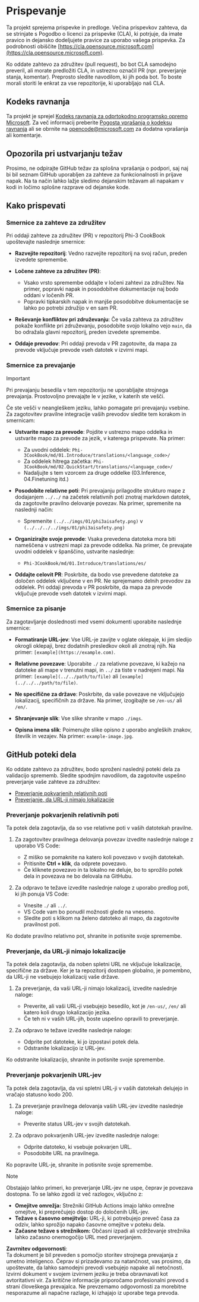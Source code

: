 # Prispevanje

Ta projekt sprejema prispevke in predloge. Večina prispevkov zahteva, da se strinjate s Pogodbo o licenci za prispevke (CLA), ki potrjuje, da imate pravico in dejansko dodeljujete pravice za uporabo vašega prispevka. Za podrobnosti obiščite [https://cla.opensource.microsoft.com](https://cla.opensource.microsoft.com).

Ko oddate zahtevo za združitev (pull request), bo bot CLA samodejno preveril, ali morate predložiti CLA, in ustrezno označil PR (npr. preverjanje stanja, komentar). Preprosto sledite navodilom, ki jih poda bot. To boste morali storiti le enkrat za vse repozitorije, ki uporabljajo naš CLA.

## Kodeks ravnanja

Ta projekt je sprejel [Kodeks ravnanja za odprtokodno programsko opremo Microsoft](https://opensource.microsoft.com/codeofconduct/). Za več informacij preberite [Pogosta vprašanja o kodeksu ravnanja](https://opensource.microsoft.com/codeofconduct/faq/) ali se obrnite na [opencode@microsoft.com](mailto:opencode@microsoft.com) za dodatna vprašanja ali komentarje.

## Opozorila pri ustvarjanju težav

Prosimo, ne odpirajte GitHub težav za splošna vprašanja o podpori, saj naj bi bil seznam GitHub uporabljen za zahteve za funkcionalnosti in prijave napak. Na ta način lahko lažje sledimo dejanskim težavam ali napakam v kodi in ločimo splošne razprave od dejanske kode.

## Kako prispevati

### Smernice za zahteve za združitev

Pri oddaji zahteve za združitev (PR) v repozitorij Phi-3 CookBook upoštevajte naslednje smernice:

- **Razvejite repozitorij**: Vedno razvejite repozitorij na svoj račun, preden izvedete spremembe.

- **Ločene zahteve za združitev (PR)**:
  - Vsako vrsto spremembe oddajte v ločeni zahtevi za združitev. Na primer, popravki napak in posodobitve dokumentacije naj bodo oddani v ločenih PR.
  - Popravki tipkarskih napak in manjše posodobitve dokumentacije se lahko po potrebi združijo v en sam PR.

- **Reševanje konfliktov pri združevanju**: Če vaša zahteva za združitev pokaže konflikte pri združevanju, posodobite svojo lokalno vejo `main`, da bo odražala glavni repozitorij, preden izvedete spremembe.

- **Oddaje prevodov**: Pri oddaji prevoda v PR zagotovite, da mapa za prevode vključuje prevode vseh datotek v izvirni mapi.

### Smernice za prevajanje

> [!IMPORTANT]
>
> Pri prevajanju besedila v tem repozitoriju ne uporabljajte strojnega prevajanja. Prostovoljno prevajajte le v jezike, v katerih ste vešči.

Če ste vešči v neangleškem jeziku, lahko pomagate pri prevajanju vsebine. Za zagotovitev pravilne integracije vaših prevodov sledite tem korakom in smernicam:

- **Ustvarite mapo za prevode**: Pojdite v ustrezno mapo oddelka in ustvarite mapo za prevode za jezik, v katerega prispevate. Na primer:
  - Za uvodni oddelek: `Phi-3CookBook/md/01.Introduce/translations/<language_code>/`
  - Za oddelek hitrega začetka: `Phi-3CookBook/md/02.QuickStart/translations/<language_code>/`
  - Nadaljujte s tem vzorcem za druge oddelke (03.Inference, 04.Finetuning itd.)

- **Posodobite relativne poti**: Pri prevajanju prilagodite strukturo mape z dodajanjem `../../` na začetek relativnih poti znotraj markdown datotek, da zagotovite pravilno delovanje povezav. Na primer, spremenite na naslednji način:
  - Spremenite `(../../imgs/01/phi3aisafety.png)` v `(../../../../imgs/01/phi3aisafety.png)`

- **Organizirajte svoje prevode**: Vsaka prevedena datoteka mora biti nameščena v ustrezni mapi za prevode oddelka. Na primer, če prevajate uvodni oddelek v španščino, ustvarite naslednje:
  - `Phi-3CookBook/md/01.Introduce/translations/es/`

- **Oddajte celovit PR**: Poskrbite, da bodo vse prevedene datoteke za določen oddelek vključene v en PR. Ne sprejemamo delnih prevodov za oddelek. Pri oddaji prevoda v PR poskrbite, da mapa za prevode vključuje prevode vseh datotek v izvirni mapi.

### Smernice za pisanje

Za zagotavljanje doslednosti med vsemi dokumenti uporabite naslednje smernice:

- **Formatiranje URL-jev**: Vse URL-je zavijte v oglate oklepaje, ki jim sledijo okrogli oklepaji, brez dodatnih presledkov okoli ali znotraj njih. Na primer: `[example](https://example.com)`.

- **Relativne povezave**: Uporabite `./` za relativne povezave, ki kažejo na datoteke ali mape v trenutni mapi, in `../` za tiste v nadrejeni mapi. Na primer: `[example](../../path/to/file)` ali `[example](../../../path/to/file)`.

- **Ne specifične za države**: Poskrbite, da vaše povezave ne vključujejo lokalizacij, specifičnih za države. Na primer, izogibajte se `/en-us/` ali `/en/`.

- **Shranjevanje slik**: Vse slike shranite v mapo `./imgs`.

- **Opisna imena slik**: Poimenujte slike opisno z uporabo angleških znakov, številk in vezajev. Na primer: `example-image.jpg`.

## GitHub poteki dela

Ko oddate zahtevo za združitev, bodo sproženi naslednji poteki dela za validacijo sprememb. Sledite spodnjim navodilom, da zagotovite uspešno preverjanje vaše zahteve za združitev:

- [Preverjanje pokvarjenih relativnih poti](../..)
- [Preverjanje, da URL-ji nimajo lokalizacije](../..)

### Preverjanje pokvarjenih relativnih poti

Ta potek dela zagotavlja, da so vse relativne poti v vaših datotekah pravilne.

1. Za zagotovitev pravilnega delovanja povezav izvedite naslednje naloge z uporabo VS Code:
    - Z miško se pomaknite na katero koli povezavo v svojih datotekah.
    - Pritisnite **Ctrl + klik**, da odprete povezavo.
    - Če kliknete povezavo in ta lokalno ne deluje, bo to sprožilo potek dela in povezava ne bo delovala na GitHubu.

1. Za odpravo te težave izvedite naslednje naloge z uporabo predlog poti, ki jih ponuja VS Code:
    - Vnesite `./` ali `../`.
    - VS Code vam bo ponudil možnosti glede na vneseno.
    - Sledite poti s klikom na želeno datoteko ali mapo, da zagotovite pravilnost poti.

Ko dodate pravilno relativno pot, shranite in potisnite svoje spremembe.

### Preverjanje, da URL-ji nimajo lokalizacije

Ta potek dela zagotavlja, da noben spletni URL ne vključuje lokalizacije, specifične za države. Ker je ta repozitorij dostopen globalno, je pomembno, da URL-ji ne vsebujejo lokalizacij vaše države.

1. Za preverjanje, da vaši URL-ji nimajo lokalizacij, izvedite naslednje naloge:

    - Preverite, ali vaši URL-ji vsebujejo besedilo, kot je `/en-us/`, `/en/` ali katero koli drugo lokalizacijo jezika.
    - Če teh ni v vaših URL-jih, boste uspešno opravili to preverjanje.

1. Za odpravo te težave izvedite naslednje naloge:
    - Odprite pot datoteke, ki jo izpostavi potek dela.
    - Odstranite lokalizacijo iz URL-jev.

Ko odstranite lokalizacijo, shranite in potisnite svoje spremembe.

### Preverjanje pokvarjenih URL-jev

Ta potek dela zagotavlja, da vsi spletni URL-ji v vaših datotekah delujejo in vračajo statusno kodo 200.

1. Za preverjanje pravilnega delovanja vaših URL-jev izvedite naslednje naloge:
    - Preverite status URL-jev v svojih datotekah.

2. Za odpravo pokvarjenih URL-jev izvedite naslednje naloge:
    - Odprite datoteko, ki vsebuje pokvarjen URL.
    - Posodobite URL na pravilnega.

Ko popravite URL-je, shranite in potisnite svoje spremembe.

> [!NOTE]
>
> Obstajajo lahko primeri, ko preverjanje URL-jev ne uspe, čeprav je povezava dostopna. To se lahko zgodi iz več razlogov, vključno z:
>
> - **Omejitve omrežja:** Strežniki GitHub Actions imajo lahko omrežne omejitve, ki preprečujejo dostop do določenih URL-jev.
> - **Težave s časovno omejitvijo:** URL-ji, ki potrebujejo preveč časa za odziv, lahko sprožijo napako časovne omejitve v poteku dela.
> - **Začasne težave s strežnikom:** Občasni izpadi ali vzdrževanje strežnika lahko začasno onemogočijo URL med preverjanjem.

**Zavrnitev odgovornosti**:  
Ta dokument je bil preveden s pomočjo storitev strojnega prevajanja z umetno inteligenco. Čeprav si prizadevamo za natančnost, vas prosimo, da upoštevate, da lahko samodejni prevodi vsebujejo napake ali netočnosti. Izvirni dokument v svojem izvirnem jeziku je treba obravnavati kot avtoritativni vir. Za kritične informacije priporočamo profesionalni prevod s strani človeškega prevajalca. Ne prevzemamo odgovornosti za morebitne nesporazume ali napačne razlage, ki izhajajo iz uporabe tega prevoda.